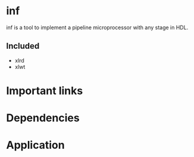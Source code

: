 inf
=================================================
inf is a tool to implement a pipeline microprocessor with any stage in HDL.



Included
------------------------------------------------
+ xlrd
+ xlwt

Important links
=================================================


Dependencies
=================================================


Application
=================================================

